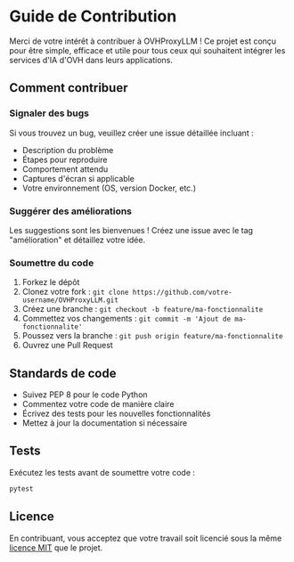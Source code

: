 # Guide de Contribution

Merci de votre intérêt à contribuer à OVHProxyLLM ! Ce projet est conçu pour être simple, efficace et utile pour tous ceux qui souhaitent intégrer les services d'IA d'OVH dans leurs applications.

## Comment contribuer

### Signaler des bugs

Si vous trouvez un bug, veuillez créer une issue détaillée incluant :
- Description du problème
- Étapes pour reproduire
- Comportement attendu
- Captures d'écran si applicable
- Votre environnement (OS, version Docker, etc.)

### Suggérer des améliorations

Les suggestions sont les bienvenues ! Créez une issue avec le tag "amélioration" et détaillez votre idée.

### Soumettre du code

1. Forkez le dépôt
2. Clonez votre fork : `git clone https://github.com/votre-username/OVHProxyLLM.git`
3. Créez une branche : `git checkout -b feature/ma-fonctionnalite`
4. Commettez vos changements : `git commit -m 'Ajout de ma-fonctionnalite'`
5. Poussez vers la branche : `git push origin feature/ma-fonctionnalite`
6. Ouvrez une Pull Request

## Standards de code

- Suivez PEP 8 pour le code Python
- Commentez votre code de manière claire
- Écrivez des tests pour les nouvelles fonctionnalités
- Mettez à jour la documentation si nécessaire

## Tests

Exécutez les tests avant de soumettre votre code :

```bash
pytest
```

## Licence

En contribuant, vous acceptez que votre travail soit licencié sous la même [licence MIT](LICENSE.md) que le projet. 